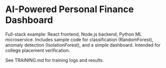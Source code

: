 # AI-Powered Personal Finance Dashboard

Full-stack example: React frontend, Node.js backend, Python ML microservice.
Includes sample code for classification (RandomForest), anomaly detection (IsolationForest),
and a simple dashboard. Intended for college placement verification.

See TRAINING.md for training logs and results.

